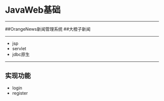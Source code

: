 # JavaWeb基础
****
##OrangeNews新闻管理系统
##大橙子新闻

****
- jsp
- servlet
- jdbc原生

****

## 实现功能
- login
- register
